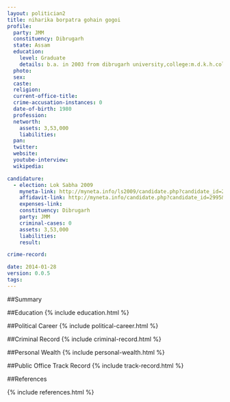 ```yaml
---
layout: politician2
title: niharika borpatra gohain gogoi
profile: 
  party: JMM
  constituency: Dibrugarh
  state: Assam
  education: 
    level: Graduate
    details: b.a. in 2003 from dibrugarh university,college:m.d.k.h.college,dibrugarh
  photo: 
  sex: 
  caste: 
  religion: 
  current-office-title: 
  crime-accusation-instances: 0
  date-of-birth: 1980
  profession: 
  networth: 
    assets: 3,53,000
    liabilities: 
  pan: 
  twitter: 
  website: 
  youtube-interview: 
  wikipedia: 

candidature: 
  - election: Lok Sabha 2009
    myneta-link: http://myneta.info/ls2009/candidate.php?candidate_id=2995
    affidavit-link: http://myneta.info/candidate.php?candidate_id=2995&scan=original
    expenses-link: 
    constituency: Dibrugarh 
    party: JMM
    criminal-cases: 0
    assets: 3,53,000
    liabilities: 
    result:  

crime-record: 

date: 2014-01-28
version: 0.0.5
tags: 
---
```

##Summary


##Education
{% include education.html %}


##Political Career
{% include political-career.html %}


##Criminal Record
{% include criminal-record.html %}


##Personal Wealth
{% include personal-wealth.html %}


##Public Office Track Record
{% include track-record.html %}


##References


{% include references.html %}